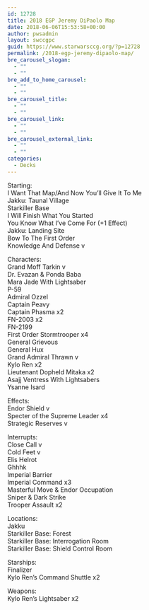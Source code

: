 ```yaml
---
id: 12728
title: 2018 EGP Jeremy DiPaolo Map
date: 2018-06-06T15:53:58+00:00
author: pwsadmin
layout: swccgpc
guid: https://www.starwarsccg.org/?p=12728
permalink: /2018-egp-jeremy-dipaolo-map/
bre_carousel_slogan:
  - ""
  - ""
bre_add_to_home_carousel:
  - ""
  - ""
bre_carousel_title:
  - ""
  - ""
bre_carousel_link:
  - ""
  - ""
bre_carousel_external_link:
  - ""
  - ""
categories:
  - Decks
---
```

Starting:  
I Want That Map/And Now You’ll Give It To Me  
Jakku: Taunal Village  
Starkiller Base  
I Will Finish What You Started  
You Know What I’ve Come For (+1 Effect)  
Jakku: Landing Site  
Bow To The First Order  
Knowledge And Defense v

Characters:  
Grand Moff Tarkin v  
Dr. Evazan & Ponda Baba  
Mara Jade With Lightsaber  
P-59  
Admiral Ozzel  
Captain Peavy  
Captain Phasma x2  
FN-2003 x2  
FN-2199  
First Order Stormtrooper x4  
General Grievous  
General Hux  
Grand Admiral Thrawn v  
Kylo Ren x2  
Lieutenant Dopheld Mitaka x2  
Asajj Ventress With Lightsabers  
Ysanne Isard

Effects:  
Endor Shield v  
Specter of the Supreme Leader x4  
Strategic Reserves v

Interrupts:  
Close Call v  
Cold Feet v  
Elis Helrot  
Ghhhk  
Imperial Barrier  
Imperial Command x3  
Masterful Move & Endor Occupation  
Sniper & Dark Strike  
Trooper Assault x2

Locations:  
Jakku  
Starkiller Base: Forest  
Starkiller Base: Interrogation Room  
Starkiller Base: Shield Control Room

Starships:  
Finalizer  
Kylo Ren’s Command Shuttle x2

Weapons:  
Kylo Ren’s Lightsaber x2